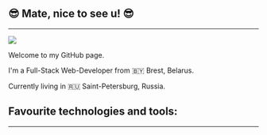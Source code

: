 ## :sunglasses: Mate, nice to see u! :sunglasses: 
---
<img src="https://user-images.githubusercontent.com/5713670/87202985-820dcb80-c2b6-11ea-9f56-7ec461c497c3.gif"/><p>Welcome to my GitHub page.</p>
<p>I'm a Full-Stack Web-Developer from 🇧🇾 Brest, Belarus.</p>
<p>Currently living in 🇷🇺 Saint-Petersburg, Russia.</p> 


## Favourite technologies and tools:
---
<!--
**mikeasta/mikeasta** is a ✨ _special_ ✨ repository because its `README.md` (this file) appears on your GitHub profile.
